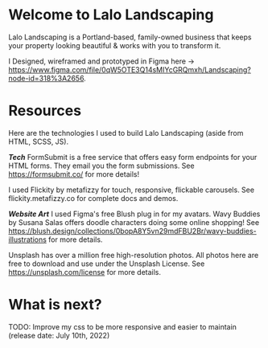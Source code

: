 # Welcome to Lalo Landscaping
Lalo Landscaping is a Portland-based, family-owned business that keeps your property looking beautiful & works with you to transform it. 

I Designed, wireframed and prototyped in Figma here -> https://www.figma.com/file/0qW5OTE3Q14sMIYcGRQmxh/Landscaping?node-id=318%3A2656.

# Resources
Here are the technologies I used to build Lalo Landscaping (aside from HTML, SCSS, JS).

***Tech***
FormSubmit is a free service that offers easy form endpoints for your HTML forms. They email you the form submissions. See https://formsubmit.co/ for more details!

I used Flickity by metafizzy for touch, responsive, flickable carousels. See flickity.metafizzy.co for complete docs and demos.

***Website Art***
I used Figma's free Blush plug in for my avatars. Wavy Buddies
by Susana Salas offers doodle characters doing some online shopping! See https://blush.design/collections/0bopA8Y5vn29mdFBU2Br/wavy-buddies-illustrations for more details.

Unsplash has over a million free high-resolution photos. All photos here are free to download and use under the Unsplash License. See https://unsplash.com/license for more details.

# What is next?
TODO:
Improve my css to be more responsive and easier to maintain (release date: July 10th, 2022)
